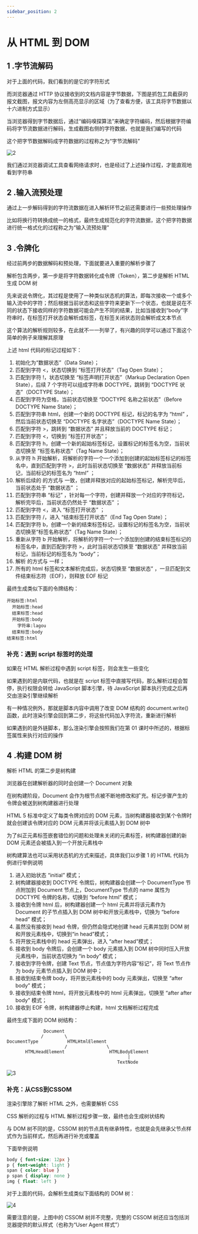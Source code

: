 ```yaml
---
sidebar_position: 2
---
```


# 从 HTML 到 DOM

## 1 .字节流解码

对于上面的代码，我们看到的是它的字符形式

而浏览器通过 HTTP 协议接收到的文档内容是字节数据，下图是抓包工具截获的报文截图，报文内容为左侧高亮显示的区域（为了查看方便，该工具将字节数据以十六进制方式显示）

当浏览器得到字节数据后，通过“编码嗅探算法”来确定字符编码，然后根据字符编码将字节流数据进行解码，生成截图右侧的字符数据，也就是我们编写的代码

这个把字节数据解码成字符数据的过程称之为“字节流解码”

![2](	https://development-guides-1258936571.cos.ap-chengdu.myqcloud.com/web/guides/completebeginners/2.png)

我们通过浏览器调试工具查看网络请求时，也是经过了上述操作过程，才能直观地看到字符串

## 2 .输入流预处理

通过上一步解码得到的字符流数据在进入解析环节之前还需要进行一些预处理操作

比如将换行符转换成统一的格式，最终生成规范化的字符流数据，这个把字符数据进行统一格式化的过程称之为“输入流预处理”

## 3 .令牌化

经过前两步的数据解码和预处理，下面就要进入重要的解析步骤了

解析包含两步，第一步是将字符数据转化成令牌（Token），第二步是解析 HTML 生成 DOM 树

先来说说令牌化，其过程是使用了一种类似状态机的算法，即每次接收一个或多个输入流中的字符；然后根据当前状态和这些字符来更新下一个状态，也就是说在不同的状态下接收同样的字符数据可能会产生不同的结果，比如当接收到“body”字符串时，在标签打开状态会解析成标签，在标签关闭状态则会解析成文本节点

这个算法的解析规则较多，在此就不一一列举了，有兴趣的同学可以通过下面这个简单的例子来理解其原理

上述 html 代码的标记过程如下：

1. 初始化为“数据状态”（Data State）；
2. 匹配到字符 <，状态切换到 “标签打开状态”（Tag Open State）；
3. 匹配到字符 !，状态切换至 “标签声明打开状态”（Markup Declaration Open State），后续 7 个字符可以组成字符串 DOCTYPE，跳转到 “DOCTYPE 状态”（DOCTYPE State）；
4. 匹配到字符为空格，当前状态切换至 “DOCTYPE 名称之前状态”（Before DOCTYPE Name State）；
5. 匹配到字符串 html，创建一个新的 DOCTYPE 标记，标记的名字为 “html” ，然后当前状态切换至 “DOCTYPE 名字状态”（DOCTYPE Name State）；
6. 匹配到字符 >，跳转到 “数据状态” 并且释放当前的 DOCTYPE 标记；
7. 匹配到字符 <，切换到 “标签打开状态”；
8. 匹配到字符 h，创建一个新的起始标签标记，设置标记的标签名为空，当前状态切换至 “标签名称状态”（Tag Name State）；
9. 从字符 h 开始解析，将解析的字符一个一个添加到创建的起始标签标记的标签名中，直到匹配到字符 >，此时当前状态切换至 “数据状态” 并释放当前标记，当前标记的标签名为 “html” ；
10. 解析后续的 的方式与 一致，创建并释放对应的起始标签标记，解析完毕后，当前状态处于 “数据状态” ；
11. 匹配到字符串 “标记” ，针对每一个字符，创建并释放一个对应的字符标记，解析完毕后，当前状态仍然处于 “数据状态” ；
12. 匹配到字符 <，进入 “标签打开状态” ；
13. 匹配到字符 /，进入 “结束标签打开状态”（End Tag Open State）；
14. 匹配到字符 b，创建一个新的结束标签标记，设置标记的标签名为空，当前状态切换至“标签名称状态”（Tag Name State）；
15. 重新从字符 b 开始解析，将解析的字符一个一个添加到创建的结束标签标记的标签名中，直到匹配到字符 >，此时当前状态切换至 “数据状态” 并释放当前标记，当前标记的标签名为 “body”；
16. 解析 的方式与 一样；
17. 所有的 html 标签和文本解析完成后，状态切换至 “数据状态” ，一旦匹配到文件结束标志符（EOF），则释放 EOF 标记

最终生成类似下面的令牌结构：

```
开始标签:html
  开始标签:head
  结束标签:head
  开始标签:body
    字符串:lagou
  结束标签:body
结束标签:html
```

### 补充：遇到 script 标签时的处理

如果在 HTML 解析过程中遇到 script 标签，则会发生一些变化

如果遇到的是内联代码，也就是在 script 标签中直接写代码，那么解析过程会暂停，执行权限会转给 JavaScript 脚本引擎，待 JavaScript 脚本执行完成之后再交由渲染引擎继续解析

有一种情况例外，那就是脚本内容中调用了改变 DOM 结构的 document.write() 函数，此时渲染引擎会回到第二步，将这些代码加入字符流，重新进行解析

如果遇到的是外链脚本，那么渲染引擎会按照我们在第 01 课时中所述的，根据标签属性来执行对应的操作

## 4 .构建 DOM 树

解析 HTML 的第二步是树构建

浏览器在创建解析器的同时会创建一个 Document 对象

在树构建阶段，Document 会作为根节点被不断地修改和扩充。标记步骤产生的令牌会被送到树构建器进行处理

HTML 5 标准中定义了每类令牌对应的 DOM 元素，当树构建器接收到某个令牌时就会创建该令牌对应的 DOM 元素并将该元素插入到 DOM 树中

为了纠正元素标签嵌套错位的问题和处理未关闭的元素标签，树构建器创建的新 DOM 元素还会被插入到一个开放元素栈中

树构建算法也可以采用状态机的方式来描述，具体我们以步骤 1 的 HTML 代码为例进行举例说明

1. 进入初始状态 “initial” 模式；
2. 树构建器接收到 DOCTYPE 令牌后，树构建器会创建一个 DocumentType 节点附加到 Document 节点上，DocumentType 节点的 name 属性为 DOCTYPE 令牌的名称，切换到 “before html” 模式；
3. 接收到令牌 html 后，树构建器创建一个 html 元素并将该元素作为 Document 的子节点插入到 DOM 树中和开放元素栈中，切换为 “before head” 模式；
4. 虽然没有接收到 head 令牌，但仍然会隐式地创建 head 元素并加到 DOM 树和开放元素栈中，切换到“in head”模式；
5. 将开放元素栈中的 head 元素弹出，进入 “after head”模式；
6. 接收到 body 令牌后，会创建一个 body 元素插入到 DOM 树中同时压入开放元素栈中，当前状态切换为 “in body” 模式；
7. 接收到字符令牌，创建 Text 节点，节点值为字符内容“标记”，将 Text 节点作为 body 元素节点插入到 DOM 树中；
8. 接收到结束令牌 body，将开放元素栈中的 body 元素弹出，切换至 “after body” 模式；
9. 接收到结束令牌 html，将开放元素栈中的 html 元素弹出，切换至 “after after body” 模式；
10. 接收到 EOF 令牌，树构建器停止构建，html 文档解析过程完成

最终生成下面的 DOM 树结构：

```
              Document
             /        \
DocumentType           HTMLHtmlElement
                      /               \
       HTMLHeadElement                 HTMLBodyElement
                                              |
                                          TextNode
```

![3](	https://development-guides-1258936571.cos.ap-chengdu.myqcloud.com/web/guides/completebeginners/3.png)

### 补充：从CSS到CSSOM

渲染引擎除了解析 HTML 之外，也需要解析 CSS

CSS 解析的过程与 HTML 解析过程步骤一致，最终也会生成树状结构

与 DOM 树不同的是，CSSOM 树的节点具有继承特性，也就是会先继承父节点样式作为当前样式，然后再进行补充或覆盖

下面举例说明

```css
body { font-size: 12px }
p { font-weight: light }
span { color: blue }
p span { display: none }
img { float: left }
```

对于上面的代码，会解析生成类似下面结构的 DOM 树：

![4](	https://development-guides-1258936571.cos.ap-chengdu.myqcloud.com/web/guides/completebeginners/4.png)

需要注意的是，上图中的 CSSOM 树并不完整，完整的 CSSOM 树还应当包括浏览器提供的默认样式（也称为“User Agent 样式”）